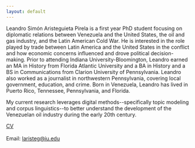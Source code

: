 ```yaml
---
layout: default
---
```


Leandro Simón Aristeguieta Pirela is a first year PhD student focusing on diplomatic relations between Venezuela and the United States, the oil and gas industry, and the Latin American Cold War. He is interested in the role played by trade between Latin America and the United States in the conflict and how economic concerns influenced and drove political decision-making. Prior to attending Indiana University-Bloomington, Leandro earned an MA in History from Florida Atlantic University and a BA in History and a BS in Communications from Clarion University of Pennsylvania. Leandro also worked as a journalist in northwestern Pennsylvania, covering local government, education, and crime. Born in Venezuela, Leandro has lived in Puerto Rico, Tennessee, Pennsylvania, and Florida.

My current research leverages digital methods--specifically topic modeling and corpus linguistics--to better understand the development of the Venezuelan oil industry during the early 20th century.

<a href="CV.md">CV</a>
<br>
<br>
Email: <laristeg@iu.edu>
